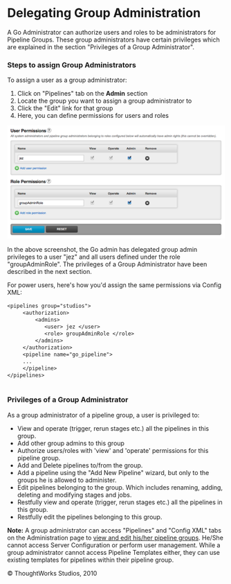 
 

Delegating Group Administration
===============================

A Go Administrator can authorize users and roles to be administrators
for Pipeline Groups. These group administrators have certain privileges
which are explained in the section "Privileges of a Group
Administrator".

### Steps to assign Group Administrators

To assign a user as a group administrator:

1.  Click on "Pipelines" tab on the **Admin** section
2.  Locate the group you want to assign a group administrator to
3.  Click the "Edit" link for that group
4.  Here, you can define permissions for users and roles

![](../resources/images/cruise/group_admin_permissions.png)

In the above screenshot, the Go admin has delegated group admin
privileges to a user "jez" and all users defined under the role
"groupAdminRole". The privileges of a Group Administrator have been
described in the next section.

For power users, here's how you'd assign the same permissions via Config
XML:

``` {.code}
<pipelines group="studios">  
     <authorization> 
         <admins> 
            <user> jez </user> 
            <role> groupAdminRole </role> 
         </admins>
     </authorization>
     <pipeline name="go_pipeline">  
     ...
     </pipeline>
</pipelines>
        
```

### Privileges of a Group Administrator

As a group administrator of a pipeline group, a user is privileged to:

-   View and operate (trigger, rerun stages etc.) all the pipelines in
    this group.
-   Add other group admins to this group
-   Authorize users/roles with 'view' and 'operate' permissions for this
    pipeline group.
-   Add and Delete pipelines to/from the group.
-   Add a pipeline using the "Add New Pipeline" wizard, but only to the
    groups he is allowed to administer.
-   Edit pipelines belonging to the group. Which includes renaming,
    adding, deleting and modifying stages and jobs.
-   Restfully view and operate (trigger, rerun stages etc.) all the
    pipelines in this group.
-   Restfully edit the pipelines belonging to this group.

**Note:** A group administrator can access "Pipelines" and "Config XML"
tabs on the Administration page to [view and edit his/her pipeline
groups](pipeline_group_admin_config.md). He/She cannot access Server
Configuration or perform user management. While a group administrator
cannot access Pipeline Templates either, they can use existing templates
for pipelines within their pipeline group.





© ThoughtWorks Studios, 2010

